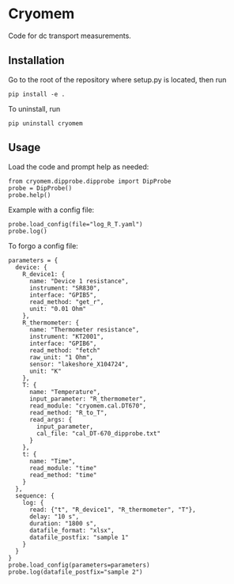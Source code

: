 # Cryomem
Code for dc transport measurements.

## Installation
Go to the root of the repository where setup.py is located, then run
```
pip install -e .
```

To uninstall, run
```
pip uninstall cryomem
```

## Usage
Load the code and prompt help as needed:
```
from cryomem.dipprobe.dipprobe import DipProbe
probe = DipProbe()
probe.help()
```

Example with a config file:
```
probe.load_config(file="log_R_T.yaml")
probe.log()
```

To forgo a config file:
```
parameters = {
  device: {
    R_device1: {
      name: "Device 1 resistance",
      instrument: "SR830",
      interface: "GPIB5",
      read_method: "get_r",
      unit: "0.01 Ohm"
    },
    R_thermometer: {
      name: "Thermometer resistance",
      instrument: "KT2001",
      interface: "GPIB6",
      read_method: "fetch"
      raw_unit: "1 Ohm",
      sensor: "lakeshore_X104724",
      unit: "K"
    },
    T: {
      name: "Temperature",
      input_parameter: "R_thermometer",
      read_module: "cryomem.cal.DT670",
      read_method: "R_to_T",
      read_args: {
        input_parameter,
        cal_file: "cal_DT-670_dipprobe.txt"
      }
    },
    t: {
      name: "Time",
      read_module: "time"
      read_method: "time"
    }
  },
  sequence: {
    log: {
      read: {"t", "R_device1", "R_thermometer", "T"},
      delay: "10 s",
      duration: "1800 s",
      datafile_format: "xlsx",  
      datafile_postfix: "sample 1"      
    }
  }
}
probe.load_config(parameters=parameters)
probe.log(datafile_postfix="sample 2")
```
